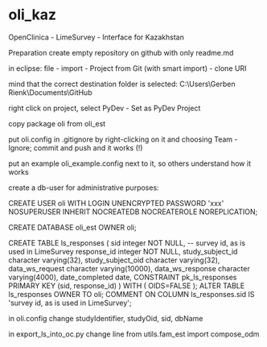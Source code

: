 # oli_kaz

OpenClinica - LimeSurvey - Interface for Kazakhstan

Preparation
create empty repository on github with only readme.md

in eclipse: file - import - Project from Git (with smart import) - clone URI

mind that the correct destination folder is selected: C:\Users\Gerben Rienk\Documents\GitHub

right click on project, select PyDev - Set as PyDev Project

copy package oli from oli_est

put oli.config in .gitignore by right-clicking on it and choosing Team - Ignore; commit and push and it works (!)

put an example oli_example.config next to it, so others understand how it works

create a db-user for administrative purposes: 

CREATE USER oli WITH LOGIN UNENCRYPTED PASSWORD 'xxx' NOSUPERUSER INHERIT NOCREATEDB NOCREATEROLE NOREPLICATION;

CREATE DATABASE oli_est OWNER oli;

CREATE TABLE ls_responses ( sid integer NOT NULL, -- survey id, as is used in LimeSurvey response_id integer NOT NULL, study_subject_id character varying(32), study_subject_oid character varying(32), data_ws_request character varying(10000), data_ws_response character varying(4000), date_completed date, CONSTRAINT pk_ls_responses PRIMARY KEY (sid, response_id) ) WITH ( OIDS=FALSE ); ALTER TABLE ls_responses OWNER TO oli; COMMENT ON COLUMN ls_responses.sid IS 'survey id, as is used in LimeSurvey';

in oli.config change studyIdentifier, studyOid, sid, dbName

in export_ls_into_oc.py change line
from utils.fam_est import compose_odm 